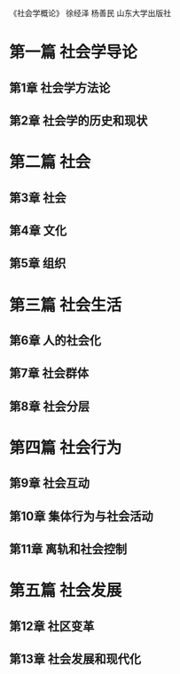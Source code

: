 《社会学概论》 徐经泽 杨善民 山东大学出版社



# 第一篇 社会学导论
## 第1章 社会学方法论
## 第2章 社会学的历史和现状

# 第二篇 社会
## 第3章 社会
## 第4章 文化
## 第5章 组织

# 第三篇 社会生活
## 第6章 人的社会化
## 第7章 社会群体
## 第8章 社会分层

# 第四篇 社会行为
## 第9章 社会互动
## 第10章 集体行为与社会活动
## 第11章 离轨和社会控制

# 第五篇 社会发展
## 第12章 社区变革
## 第13章 社会发展和现代化